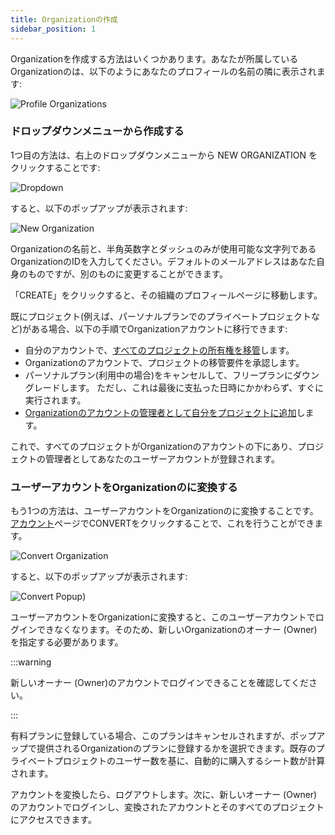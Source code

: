 ```yaml
---
title: Organizationの作成
sidebar_position: 1
---
```


Organizationを作成する方法はいくつかあります。あなたが所属しているOrganizationのは、以下のようにあなたのプロフィールの名前の隣に表示されます:

![Profile Organizations](/img/user-manual/organizations/organizations.jpg)

### ドロップダウンメニューから作成する

1つ目の方法は、右上のドロップダウンメニューから NEW ORGANIZATION をクリックすることです:

![Dropdown](/img/user-manual/organizations/dropdown.png)

すると、以下のポップアップが表示されます:

![New Organization](/img/user-manual/organizations/new-organization.jpg)

Organizationの名前と、半角英数字とダッシュのみが使用可能な文字列であるOrganizationのIDを入力してください。デフォルトのメールアドレスはあなた自身のものですが、別のものに変更することができます。

「CREATE」をクリックすると、その組織のプロフィールページに移動します。

既にプロジェクト(例えば、パーソナルプランでのプライベートプロジェクトなど)がある場合、以下の手順でOrganizationアカウントに移行できます:

* 自分のアカウントで、[すべてのプロジェクトの所有権を移管][5]します。
* Organizationのアカウントで、プロジェクトの移管要件を承認します。
* パーソナルプラン(利用中の場合)をキャンセルして、フリープランにダウングレードします。 ただし、これは最後に支払った日時にかかわらず、すぐに実行されます。
* [Organizationのアカウントの管理者として自分をプロジェクトに追加][6]します。

これで、すべてのプロジェクトがOrganizationのアカウントの下にあり、プロジェクトの管理者としてあなたのユーザーアカウントが登録されます。

### ユーザーアカウントをOrganizationのに変換する

もう1つの方法は、ユーザーアカウントをOrganizationのに変換することです。[アカウント][7]ページでCONVERTをクリックすることで、これを行うことができます。

![Convert Organization](/img/user-manual/organizations/convert.png)

すると、以下のポップアップが表示されます:

![Convert Popup](/img/user-manual/organizations/convert-popup.png))

ユーザーアカウントをOrganizationに変換すると、このユーザーアカウントでログインできなくなります。そのため、新しいOrganizationのオーナー (Owner)を指定する必要があります。

:::warning

新しいオーナー (Owner)のアカウントでログインできることを確認してください。

:::

有料プランに登録している場合、このプランはキャンセルされますが、ポップアップで提供されるOrganizationのプランに登録するかを選択できます。既存のプライベートプロジェクトのユーザー数を基に、自動的に購入するシート数が計算されます。

アカウントを変換したら、ログアウトします。次に、新しいオーナー (Owner)のアカウントでログインし、変換されたアカウントとそのすべてのプロジェクトにアクセスできます。

[5]: /user-manual/editor/projects/ownership-transfers#initiating-ownership-transfers
[6]: /user-manual/account-management/organizations/managing/#projects
[7]: /user-manual/account-management/user-accounts/settings/#convert-account-to-organization
